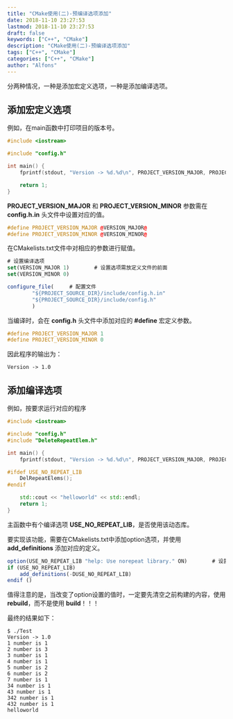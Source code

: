 ```yaml
---
title: "CMake使用(二)-预编译选项添加"
date: 2018-11-10 23:27:53
lastmod: 2018-11-10 23:27:53
draft: false
keywords: ["C++", "CMake"]
description: "CMake使用(二)-预编译选项添加"
tags: ["C++", "CMake"]
categories: ["C++", "CMake"]
author: "Alfons"
---
```


分两种情况，一种是添加宏定义选项，一种是添加编译选项。

<!--more-->

## 添加宏定义选项

例如，在main函数中打印项目的版本号。

```C++
#include <iostream>

#include "config.h"

int main() {
    fprintf(stdout, "Version -> %d.%d\n", PROJECT_VERSION_MAJOR, PROJECT_VERSION_MINOR);

    return 1;
}
```

**PROJECT_VERSION_MAJOR** 和 **PROJECT_VERSION_MINOR** 参数需在 **config.h.in** 头文件中设置对应的值。

```C++
#define PROJECT_VERSION_MAJOR @VERSION_MAJOR@
#define PROJECT_VERSION_MINOR @VERSION_MINOR@
```

在CMakelists.txt文件中对相应的参数进行赋值。

```js
# 设置编译选项
set(VERSION_MAJOR 1)        # 设置选项需放定义文件的前面
set(VERSION_MINOR 0)

configure_file(     # 配置文件
        "${PROJECT_SOURCE_DIR}/include/config.h.in"
        "${PROJECT_SOURCE_DIR}/include/config.h"
        )
```

当编译时，会在 **config.h** 头文件中添加对应的 **#define** 宏定义参数。

```C++
#define PROJECT_VERSION_MAJOR 1
#define PROJECT_VERSION_MINOR 0
```

因此程序的输出为：

```shell
Version -> 1.0
```

## 添加编译选项

例如，按要求运行对应的程序

```C++
#include <iostream>

#include "config.h"
#include "DeleteRepeatElem.h"

int main() {
    fprintf(stdout, "Version -> %d.%d\n", PROJECT_VERSION_MAJOR, PROJECT_VERSION_MINOR);

#ifdef USE_NO_REPEAT_LIB
    DelRepeatElems();
#endif

    std::cout << "helloworld" << std::endl;
    return 1;
}
```

主函数中有个编译选项 **USE_NO_REPEAT_LIB**，是否使用该动态库。

要实现该功能，需要在CMakelists.txt中添加option选项，并使用 **add_definitions** 添加对应的定义。

```js
option(USE_NO_REPEAT_LIB "help: Use norepeat library." ON)        # 设置编译选项，通过判断是否设置该选项，添加对应的预编译内容。改变编译选项后，要清理后编译
if (USE_NO_REPEAT_LIB)
    add_definitions(-DUSE_NO_REPEAT_LIB)
endif ()
```

值得注意的是，当改变了option设置的值时，一定要先清空之前构建的内容，使用 **rebuild**，而不是使用 **build**！！！

最终的结果如下：

```shell
$ ./Test
Version -> 1.0
1 number is 1
2 number is 3
3 number is 1
4 number is 1
5 number is 2
6 number is 2
7 number is 1
34 number is 1
43 number is 1
342 number is 1
432 number is 1
helloworld
```